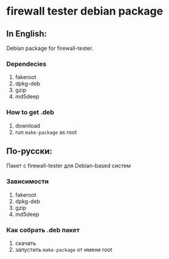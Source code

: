 # firewall tester debian package
## In English:
Debian package for firewall-tester.

### Dependecies
1. fakeroot
2. dpkg-deb 
3. gzip
4. md5deep

### How to get .deb
1. download
2. run `make-package` as root

## По-русски:
Пакет с firewall-tester для Debian-based систем

### Зависимости
1. fakeroot
2. dpkg-deb
3. gzip
4. md5deep

### Как собрать .deb пакет
1. скачать
2. запустить `make-package` от имени root
